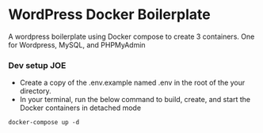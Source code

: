 # WordPress Docker Boilerplate

A wordpress boilerplate using Docker compose to create 3 containers. One for Wordpress, MySQL, and PHPMyAdmin

### Dev setup JOE

- Create a copy of the .env.example named .env in the root of the your directory.
- In your terminal, run the below command to build, create, and start the Docker containers in detached mode

```
docker-compose up -d
```
